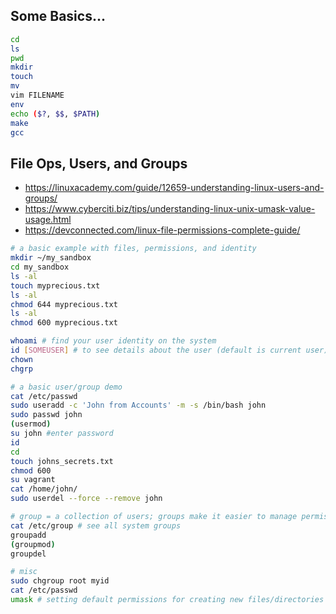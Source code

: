 ## Some Basics...

```bash
cd
ls
pwd
mkdir
touch 
mv
vim FILENAME
env
echo ($?, $$, $PATH)
make 
gcc
```

## File Ops, Users, and Groups

- https://linuxacademy.com/guide/12659-understanding-linux-users-and-groups/
- https://www.cyberciti.biz/tips/understanding-linux-unix-umask-value-usage.html
- https://devconnected.com/linux-file-permissions-complete-guide/ 

```bash
# a basic example with files, permissions, and identity
mkdir ~/my_sandbox
cd my_sandbox
ls -al
touch myprecious.txt
ls -al
chmod 644 myprecious.txt
ls -al
chmod 600 myprecious.txt

whoami # find your user identity on the system
id [SOMEUSER] # to see details about the user (default is current user)
chown
chgrp

# a basic user/group demo
cat /etc/passwd
sudo useradd -c 'John from Accounts' -m -s /bin/bash john
sudo passwd john
(usermod)
su john #enter password
id
cd
touch johns_secrets.txt
chmod 600
su vagrant
cat /home/john/
sudo userdel --force --remove john

# group = a collection of users; groups make it easier to manage permissions.
cat /etc/group # see all system groups
groupadd
(groupmod)
groupdel

# misc 
sudo chgroup root myid
cat /etc/passwd
umask # setting default permissions for creating new files/directories
```
